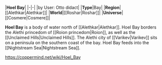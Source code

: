 |**Hoel Bay**|
|-|-|
|by User: Otto didact|
|**Type**|Bay|
|**Region**|[[Alethkar\|Alethkar]]|
|**World**|[[Roshar\|Roshar]]|
|**Universe**|[[Cosmere\|Cosmere]]|

**Hoel Bay** is a body of water north of [[Alethkar\|Alethkar]].
Hoel Bay borders the Alethi princedom of [[Roion princedom\|Roion]], as well as the [[Unclaimed Hills\|Unclaimed Hills]]. The Alethi city of [[Varikev\|Varikev]] sits on a peninsula on the southern coast of the bay. Hoel Bay feeds into the [[Nightstream Sea\|Nightstream Sea]].



https://coppermind.net/wiki/Hoel_Bay